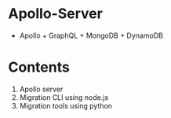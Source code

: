 # Apollo-Server

- Apollo + GraphQL + MongoDB + DynamoDB

# Contents

1. Apollo server
2. Migration CLI using node.js<br>
3. Migration tools using python
